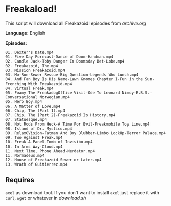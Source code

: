 # Freakaload!

This script will download all Freakazoid! episodes from *archive.org*

**Language:**
English

**Episodes:**

	01. Dexter's Date.mp4
	01. Five Day Forecast-Dance of Doom-Handman.mp4
	02. Candle Jack-Toby Danger In Doomsday Bet-Lobe.mp4
	02. Freakazoid, The.mp4
	03. Mission Freakazoid.mp4
	03. Mo-Ron-Sewer Rescue-Big Question-Legends Who Lunch.mp4
	04. And Fan Boy Is His Name-Lawn Gnomes Chapter I-Fun in the Sun-Frenching With Freakazoid.mp4
	04. Virtual Freak.mp4
	05. Foamy The FreakadogOffice Visit-Ode To Leonard Nimoy-E.B.S.-Conversational Norwegian.mp4
	05. Hero Boy.mp4
	06. A Matter of Love.mp4
	06. Chip, The (Part 1).mp4
	07. Chip, The (Part 2)-Freakazoid Is History.mp4
	07. Statuesque.mp4
	08. Hot Rods From Heck-A Time For Evil-Freakmobile Toy Line.mp4
	08. Island of Dr. Mystico.mp4
	09. RelaxOVision-Fatman And Boy Blubber-Limbo LockUp-Terror Palace.mp4
	09. Two Against Freak.mp4
	10. Freak-A-Panel-Tomb of Invisibo.mp4
	10. In Arms Way-Cloud.mp4
	11. Next Time, Phone Ahead-Nerdator.mp4
	11. Normadeus.mp4
	12. House of Freakazoid-Sewer or Later.mp4
	13. Wrath of Guitierrez.mp4


## Requires

`axel` as download tool. If you don't want to install `axel` just replace it 
with `curl`, `wget` or whatever in *download.sh*
